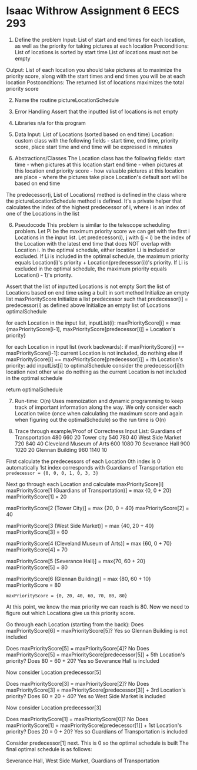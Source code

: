 # Isaac Withrow Assignment 6 EECS 293

1. Define the problem
Input:
List of start and end times for each location, as well as the priority for
taking pictures at each location
Preconditions:
List of locations is sorted by start time
List of locations must not be empty

Output:
List of each location you should take pictures at to maximize the priority score,
along with the start times and end times you will be at each location
Postconditions:
The returned list of locations maximizes the total priority score

2. Name the routine
pictureLocationSchedule

3. Error Handling
Assert that the inputted list of locations is not empty

4. Libraries
n/a for this program

5. Data
Input: List of Locations (sorted based on end time)
Location: custom class with the following fields - start time,
end time, priority score, place
start time and end time will be expressed in minutes

6. Abstractions/Classes
The Location class has the following fields:
    start time - when pictures at this location start
    end time - when pictures at this location end
    priority score - how valuable pictures at this location are
    place - where the pictures take place
    Location's default sort will be based on end time

The predecessor(i, List of Locations) method is defined in the class where the pictureLocationSchedule
method is defined. It's a private helper that calculates the index of the highest
predecessor of i, where i is an index of one of the Locations in the list

6. Pseudocode
This problem is similar to the telescope scheduling problem. Let Pi be the
maximum priority score we can get with the first i Locations in the input list.
Let predecessor(i), j with (j < i) be the index of the Location
with the latest end time that does NOT overlap with Location i. In the optimal
schedule, either location Li is included or excluded.
If Li is included in the optimal schedule, the maximum priority
equals Location(i)'s priority + Location(predecessor(i))'s priority.
If Li is excluded in the optimal schedule, the maximum priority equals
Location(i - 1)'s priority.

Assert that the list of inputted Locations is not empty
Sort the list of Locations based on end time using a built in sort method
Initialize an empty list maxPriorityScore
Initialize a list predecessor such that predecessor[i] = predecessor(i) as defined above
Initialize an empty list of Locations optimalSchedule

for each Location in the input list, inputList(i):
maxPriorityScore[i] = max {maxPriorityScore[i-1], maxPriorityScore[predecessor[i]] + Location's priority}

for each Location in input list (work backwards):
if maxPriorityScore[i] == maxPriorityScore[i-1]:
  current Location is not included, do nothing
else if maxPriorityScore[i] == maxPriorityScore[predecessor[i]] + ith Location's priority:
  add inputList[i] to optimalSchedule
  consider the predecessor[i]th location next
other wise
  do nothing as the current Location is not included in the optimal schedule


return optimalSchedule


7. Run-time: O(n)
Uses memoization and dynamic programming to keep track of important information
along the way. We only consider each Location twice (once when calculating the
maximum score and again when figuring out the optimalSchedule) so the run time is
O(n)


8. Trace through example/Proof of Correctness
Input List:
Guardians of Transportation 480 660 20
Tower city 540 780 40
West Side Market 720 840 40
Cleveland Museum of Arts 600 1080 70
Severance Hall 900 1020 20
Glennan Building 960 1140 10

First calculate the predecessors of each Location
0th index is 0 automatically
1st index corresponds with Guardians of Transportation etc
`predecessor = {0, 0, 0, 1, 0, 3, 3}`

Next go through each Location and calculate maxPriorityScore[i]
maxPriorityScore[1 (Guardians of Transportation)] = max {0, 0 + 20}
maxPriorityScore[1] = 20

maxPriorityScore[2 (Tower City)] = max {20, 0 + 40}
maxPriorityScore[2] = 40

maxPriorityScore[3 (West Side Market)] = max {40, 20 + 40}
maxPriorityScore[3] = 60

maxPriorityScore[4 (Cleveland Museum of Arts)] = max {60, 0 + 70}
maxPriorityScore[4] = 70

maxPriorityScore[5 (Severance Hall)] = max{70, 60 + 20}
maxPriorityScore[5] = 80

maxPriorityScore[6 (Glennan Building)] = max {80, 60 + 10}
maxPriorityScore = 80

`maxPriorityScore = {0, 20, 40, 60, 70, 80, 80}`

At this point, we know the max priority we can reach is 80. Now we need to
figure out which Locations give us this priority score.

Go through each Location (starting from the back):
Does maxPriorityScore[6] = maxPriorityScore[5]?
Yes so Glennan Building is not included

Does maxPriorityScore[5] = maxPriorityScore[4]?
No
Does maxPriorityScore[5] = maxPriorityScore[predecessor[5]] + 5th Location's priority?
Does 80 = 60 + 20?
Yes so Severance Hall is included

Now consider Location predecessor[5]

Does maxPriorityScore[3] = maxPriorityScore[2]?
No
Does maxPriorityScore[3] = maxPriorityScore[predecessor[3]] + 3rd Location's priority?
Does 60 = 20 + 40?
Yes so West Side Market is included

Now consider Location predecessor[3]

Does maxPriorityScore[1] = maxPriorityScore[0]?
No
Does maxPriorityScore[1] = maxPriorityScore[predecessor[1]] + 1st Location's priority?
Does 20 = 0 + 20?
Yes so Guardians of Transportation is included

Consider predecessor[1] next. This is 0 so the optimal schedule is built
The final optimal schedule is as follows:

Severance Hall, West Side Market, Guardians of Transportation
